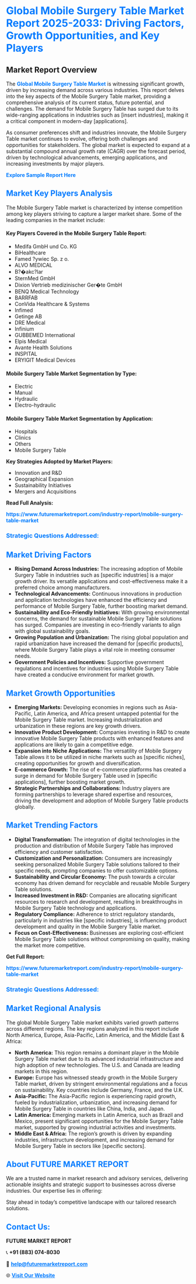 <h1 style="color: #007BFF;">Global Mobile Surgery Table Market Report 2025-2033: Driving Factors, Growth Opportunities, and Key Players</h1>

<section id="overview">
<h2>Market Report Overview</h2>
<p>The <a href="https://www.futuremarketreport.com/industry-report/mobile-surgery-table-market" style="color: #007BFF; text-decoration: none;"><strong>Global Mobile Surgery Table Market</strong></a> is witnessing significant growth, driven by increasing demand across various industries. This report delves into the key aspects of the Mobile Surgery Table market, providing a comprehensive analysis of its current status, future potential, and challenges. The demand for Mobile Surgery Table has surged due to its wide-ranging applications in industries such as [insert industries], making it a critical component in modern-day [applications].</p>
<p>As consumer preferences shift and industries innovate, the Mobile Surgery Table market continues to evolve, offering both challenges and opportunities for stakeholders. The global market is expected to expand at a substantial compound annual growth rate (CAGR) over the forecast period, driven by technological advancements, emerging applications, and increasing investments by major players.</p>
</section>

<section id="overview">
<p><a href="https://www.futuremarketreport.com/request-sample/reportId=124341" style="color: #007BFF; text-decoration: none;"><strong>Explore Sample Report Here</strong></a></p>
</section>

<section id="key-players">
<h2 style="color: #007BFF;">Market Key Players Analysis</h2>
<p>The Mobile Surgery Table market is characterized by intense competition among key players striving to capture a larger market share. Some of the leading companies in the market include:</p>
<h4>Key Players Covered in the Mobile Surgery Table Report:</h4>
<ul><li>Medifa GmbH und Co. KG</li><li>BiHealthcare</li><li>Famed ?ywiec Sp. z o.</li><li>ALVO MEDICAL</li><li>B?�akc?lar</li><li>SternMed GmbH</li><li>Dixion Vertrieb medizinischer Ger�te GmbH</li><li>BENQ Medical Technology</li><li>BARRFAB</li><li>ConVida Healthcare &amp; Systems</li><li>Infimed</li><li>Getinge AB</li><li>DRE Medical</li><li>Infinium</li><li>GUBBEMED International</li><li>Elpis Medical</li><li>Avante Health Solutions</li><li>INSPITAL</li><li>ERYIGIT Medical Devices</li></ul>
<h4>Mobile Surgery Table Market Segmentation by Type:</h4>
<ul><li>Electric</li><li>Manual</li><li>Hydraulic</li><li>Electro-hydraulic</li></ul>

<h4>Mobile Surgery Table Market Segmentation by Application:</h4>
<ul><li>Hospitals</li><li>Clinics</li><li>Others</li><li>Mobile Surgery Table</li></ul>
<p><strong>Key Strategies Adopted by Market Players:</strong></p>
<ul>
<li>Innovation and R&D</li>
<li>Geographical Expansion</li>
<li>Sustainability Initiatives</li>
<li>Mergers and Acquisitions</li>
</ul>
</section>

<section>
<p><strong>Read Full Analysis: </strong></p><a href="https://www.futuremarketreport.com/industry-report/mobile-surgery-table-market" style="color: #007BFF; text-decoration: none;"><strong>https://www.futuremarketreport.com/industry-report/mobile-surgery-table-market</strong></a>
<h3 style="color: #007BFF;">Strategic Questions Addressed:</h3>
</section>

<section id="driving-factors">
<h2 style="color: #007BFF;">Market Driving Factors</h2>
<ul>
<li><strong>Rising Demand Across Industries:</strong> The increasing adoption of Mobile Surgery Table in industries such as [specific industries] is a major growth driver. Its versatile applications and cost-effectiveness make it a preferred choice among manufacturers.</li>
<li><strong>Technological Advancements:</strong> Continuous innovations in production and application technologies have enhanced the efficiency and performance of Mobile Surgery Table, further boosting market demand.</li>
<li><strong>Sustainability and Eco-Friendly Initiatives:</strong> With growing environmental concerns, the demand for sustainable Mobile Surgery Table solutions has surged. Companies are investing in eco-friendly variants to align with global sustainability goals.</li>
<li><strong>Growing Population and Urbanization:</strong> The rising global population and rapid urbanization have increased the demand for [specific products], where Mobile Surgery Table plays a vital role in meeting consumer needs.</li>
<li><strong>Government Policies and Incentives:</strong> Supportive government regulations and incentives for industries using Mobile Surgery Table have created a conducive environment for market growth.</li>
</ul>
</section>

<section id="growth-opportunities">
<h2 style="color: #007BFF;">Market Growth Opportunities</h2>
<ul>
<li><strong>Emerging Markets:</strong> Developing economies in regions such as Asia-Pacific, Latin America, and Africa present untapped potential for the Mobile Surgery Table market. Increasing industrialization and urbanization in these regions are key growth drivers.</li>
<li><strong>Innovative Product Development:</strong> Companies investing in R&D to create innovative Mobile Surgery Table products with enhanced features and applications are likely to gain a competitive edge.</li>
<li><strong>Expansion into Niche Applications:</strong> The versatility of Mobile Surgery Table allows it to be utilized in niche markets such as [specific niches], creating opportunities for growth and diversification.</li>
<li><strong>E-commerce Growth:</strong> The rise of e-commerce platforms has created a surge in demand for Mobile Surgery Table used in [specific applications], further boosting market growth.</li>
<li><strong>Strategic Partnerships and Collaborations:</strong> Industry players are forming partnerships to leverage shared expertise and resources, driving the development and adoption of Mobile Surgery Table products globally.</li>
</ul>
</section>

<section id="trending-factors">
<h2 style="color: #007BFF;">Market Trending Factors</h2>
<ul>
<li><strong>Digital Transformation:</strong> The integration of digital technologies in the production and distribution of Mobile Surgery Table has improved efficiency and customer satisfaction.</li>
<li><strong>Customization and Personalization:</strong> Consumers are increasingly seeking personalized Mobile Surgery Table solutions tailored to their specific needs, prompting companies to offer customizable options.</li>
<li><strong>Sustainability and Circular Economy:</strong> The push towards a circular economy has driven demand for recyclable and reusable Mobile Surgery Table solutions.</li>
<li><strong>Increased Investment in R&D:</strong> Companies are allocating significant resources to research and development, resulting in breakthroughs in Mobile Surgery Table technology and applications.</li>
<li><strong>Regulatory Compliance:</strong> Adherence to strict regulatory standards, particularly in industries like [specific industries], is influencing product development and quality in the Mobile Surgery Table market.</li>
<li><strong>Focus on Cost-Effectiveness:</strong> Businesses are exploring cost-efficient Mobile Surgery Table solutions without compromising on quality, making the market more competitive.</li>
</ul>
</section>

<section>
<p><strong>Get Full Report: </strong></p><a href="https://www.futuremarketreport.com/industry-report/mobile-surgery-table-market" style="color: #007BFF; text-decoration: none;"><strong>https://www.futuremarketreport.com/industry-report/mobile-surgery-table-market</strong></a>
<h3 style="color: #007BFF;">Strategic Questions Addressed:</h3>
</section>


<section id="regional-analysis">
<h2 style="color: #007BFF;">Market Regional Analysis</h2>
<p>The global Mobile Surgery Table market exhibits varied growth patterns across different regions. The key regions analyzed in this report include North America, Europe, Asia-Pacific, Latin America, and the Middle East & Africa:</p>
<ul>
<li><strong>North America:</strong> This region remains a dominant player in the Mobile Surgery Table market due to its advanced industrial infrastructure and high adoption of new technologies. The U.S. and Canada are leading markets in this region.</li>
<li><strong>Europe:</strong> Europe has witnessed steady growth in the Mobile Surgery Table market, driven by stringent environmental regulations and a focus on sustainability. Key countries include Germany, France, and the U.K.</li>
<li><strong>Asia-Pacific:</strong> The Asia-Pacific region is experiencing rapid growth, fueled by industrialization, urbanization, and increasing demand for Mobile Surgery Table in countries like China, India, and Japan.</li>
<li><strong>Latin America:</strong> Emerging markets in Latin America, such as Brazil and Mexico, present significant opportunities for the Mobile Surgery Table market, supported by growing industrial activities and investments.</li>
<li><strong>Middle East & Africa:</strong> The region’s growth is driven by expanding industries, infrastructure development, and increasing demand for Mobile Surgery Table in sectors like [specific sectors].</li>
</ul>
</section>

<footer>
<h2 style="color: #007BFF;">About FUTURE MARKET REPORT</h2>
<p>We are a trusted name in market research and advisory services, delivering actionable insights and strategic support to businesses across diverse industries. Our expertise lies in offering:</p>

<p>Stay ahead in today’s competitive landscape with our tailored research solutions.</p>

<h2 style="color: #007BFF;">Contact Us:</h2>
<p><strong>FUTURE MARKET REPORT</strong></p>
<p>📞 <strong>+91 (883) 074-8030</strong></p>
<p>📧 <strong><a href="mailto:help@futuremarketreport.com" style="color: #007BFF;">help@futuremarketreport.com</a></strong></p>
<p>🌐 <strong><a href="https://www.futuremarketreport.com/" style="color: #007BFF;">Visit Our Website</a></strong></p>
</footer>